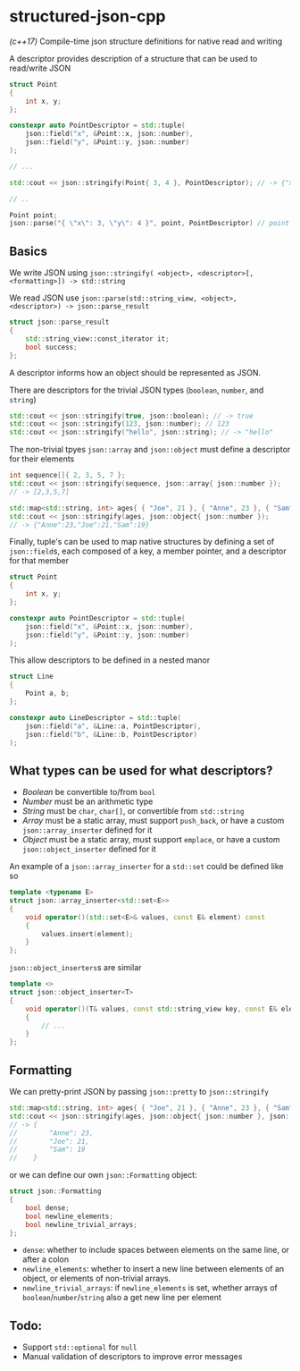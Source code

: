 # structured-json-cpp
 *(c++17)* Compile-time json structure definitions for native read and writing

A descriptor provides description of a structure that can be used to read/write JSON

```c++
struct Point
{
	int x, y;
};

constexpr auto PointDescriptor = std::tuple(
	json::field("x", &Point::x, json::number),
	json::field("y", &Point::y, json::number)
);

// ...

std::cout << json::stringify(Point{ 3, 4 }, PointDescriptor); // -> {"x":3,"y":4}

// ..

Point point;
json::parse("{ \"x\": 3, \"y\": 4 }", point, PointDescriptor) // point == Point{ 3, 4 }
```

## Basics

We write JSON using `json::stringify( <object>, <descriptor>[, <formatting>]) -> std::string`

We read JSON use `json::parse(std::string_view, <object>, <descriptor>) -> json::parse_result`

```c++
struct json::parse_result
{
	std::string_view::const_iterator it;
	bool success;
};
```

A descriptor informs how an object should be represented as JSON.

There are descriptors for the trivial JSON types (`boolean`, `number`, and `string`)

```c++
std::cout << json::stringify(true, json::boolean); // -> true
std::cout << json::stringify(123, json::number); // 123
std::cout << json::stringify("hello", json::string); // -> "hello"
```

The non-trivial tpyes `json::array` and `json::object` must define a descriptor for their elements

```c++
int sequence[]{ 2, 3, 5, 7 };
std::cout << json::stringify(sequence, json::array{ json::number });
// -> [2,3,5,7]

std::map<std::string, int> ages{ { "Joe", 21 }, { "Anne", 23 }, { "Sam", 19 } };
std::cout << json::stringify(ages, json::object{ json::number });
// -> {"Anne":23,"Joe":21,"Sam":19}
```

Finally, tuple's can be used to map native structures by defining a set of `json::field`s, each composed of a key, a member pointer, and a descriptor for that member

```c++
struct Point
{
	int x, y;
};

constexpr auto PointDescriptor = std::tuple(
	json::field("x", &Point::x, json::number),
	json::field("y", &Point::y, json::number)
);
```

This allow descriptors to be defined in a nested manor

```c++
struct Line
{
	Point a, b;
};

constexpr auto LineDescriptor = std::tuple(
	json::field("a", &Line::a, PointDescriptor),
	json::field("b", &Line::b, PointDescriptor)
);
```

## What types can be used for what descriptors?

 - *Boolean* be convertible to/from `bool`
 - *Number* must be an arithmetic type
 - *String* must be `char`, `char[]`, or convertible from `std::string`
 - *Array* must be a static array, must support `push_back`, or have a custom `json::array_inserter` defined for it
 - *Object* must be a static array, must support `emplace`, or have a custom `json::object_inserter` defined for it

An example of a `json::array_inserter` for a `std::set` could be defined like so 

```c++
template <typename E>
struct json::array_inserter<std::set<E>>
{	
	void operator()(std::set<E>& values, const E& element) const
	{
		values.insert(element);
	}
};
```

`json::object_inserters`s are similar

```c++
template <>
struct json::object_inserter<T>
{	
	void operator()(T& values, const std::string_view key, const E& element) const
	{
		// ...
	}
};
```

## Formatting

We can pretty-print JSON by passing `json::pretty` to `json::stringify`

```c++
std::map<std::string, int> ages{ { "Joe", 21 }, { "Anne", 23 }, { "Sam", 19 } };
std::cout << json::stringify(ages, json::object{ json::number }, json::pretty);
// -> {
//        "Anne": 23,
//        "Joe": 21,
//        "Sam": 19
//    }
```

 or we can define our own `json::Formatting` object:

```c++
struct json::Formatting
{
	bool dense;
	bool newline_elements;
	bool newline_trivial_arrays;
};
```

 - `dense`: whether to include spaces between elements on the same line, or after a colon
 - `newline_elements`: whether to insert a new line between elements of an object, or elements of non-trivial arrays.
 - `newline_trivial_arrays`: if `newline_elements` is set, whether arrays of `boolean`/`number`/`string` also a get new line per element

## Todo:

 - Support `std::optional` for `null`
 - Manual validation of descriptors to improve error messages
